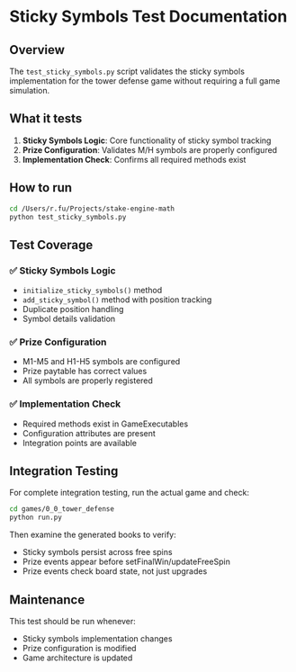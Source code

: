 # Sticky Symbols Test Documentation

## Overview
The `test_sticky_symbols.py` script validates the sticky symbols implementation for the tower defense game without requiring a full game simulation.

## What it tests
1. **Sticky Symbols Logic**: Core functionality of sticky symbol tracking
2. **Prize Configuration**: Validates M/H symbols are properly configured
3. **Implementation Check**: Confirms all required methods exist

## How to run
```bash
cd /Users/r.fu/Projects/stake-engine-math
python test_sticky_symbols.py
```

## Test Coverage

### ✅ Sticky Symbols Logic
- `initialize_sticky_symbols()` method
- `add_sticky_symbol()` method with position tracking
- Duplicate position handling
- Symbol details validation

### ✅ Prize Configuration
- M1-M5 and H1-H5 symbols are configured
- Prize paytable has correct values
- All symbols are properly registered

### ✅ Implementation Check
- Required methods exist in GameExecutables
- Configuration attributes are present
- Integration points are available

## Integration Testing
For complete integration testing, run the actual game and check:
```bash
cd games/0_0_tower_defense
python run.py
```

Then examine the generated books to verify:
- Sticky symbols persist across free spins
- Prize events appear before setFinalWin/updateFreeSpin
- Prize events check board state, not just upgrades

## Maintenance
This test should be run whenever:
- Sticky symbols implementation changes
- Prize configuration is modified
- Game architecture is updated

